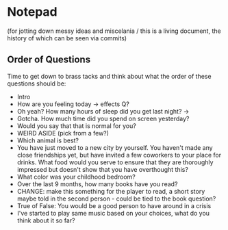 # Notepad
(for jotting down messy ideas and miscelania / this is a living document, the history of which can be seen via commits)

## Order of Questions
Time to get down to brass tacks and think about what the order of these questions should be:

* Intro
* How are you feeling today -> effects Q?
* Oh yeah? How many hours of sleep did you get last night? ->
* Gotcha. How much time did you spend on screen yesterday?
* Would you say that that is normal for you?
* WEIRD ASIDE (pick from a few?)
* Which animal is best?
* You have just moved to a new city by yourself. You haven't made any close friendships yet, but have invited a few coworkers to your place for drinks. What food would you serve to ensure that they are thoroughly impressed but doesn't show that you have overthought this?
* What color was your childhood bedroom?
* Over the last 9 months, how many books have you read?
* CHANGE: make this something for the player to read, a short story maybe told in the second person - could be tied to the book question?
* True of False: You would be a good person to have around in a crisis
* I've started to play same music based on your choices, what do you think about it so far?


